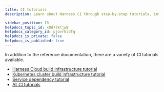 ```yaml
---
title: CI tutorials
description: Learn about Harness CI through step-by-step tutorials, interactive labs, and videos.

sidebar_position: 10
helpdocs_topic_id: x0d77ktjw8
helpdocs_category_id: pjovrkldfq
helpdocs_is_private: false
helpdocs_is_published: true
---
```


In addition to the reference documentation, there are a variety of CI tutorials available.

* [Harness Cloud build infrastructure tutorial](/tutorials/ci-pipelines/fastest-ci)
* [Kubernetes cluster build infrastructure tutorial](/tutorials/ci-pipelines/build/kubernetes-build-farm)
* [Service dependency tutorial](/tutorials/ci-pipelines/test/saucelabs-proxy)
* [All CI tutorials](/tutorials/ci-pipelines)
